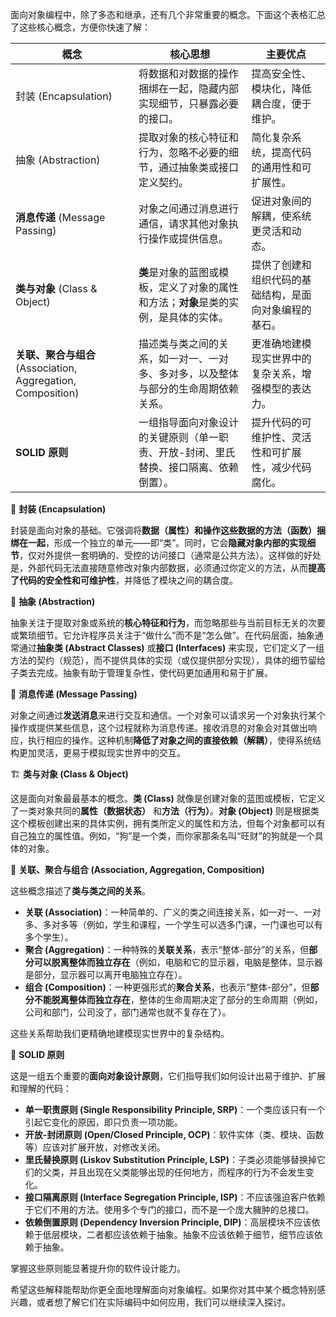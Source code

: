 面向对象编程中，除了多态和继承，还有几个非常重要的概念。下面这个表格汇总了这些核心概念，方便你快速了解：

| 概念                                                         | 核心思想                                                     | 主要优点                                               |
| ------------------------------------------------------------ | ------------------------------------------------------------ | ------------------------------------------------------ |
| 封装 (Encapsulation)                                         | 将数据和对数据的操作捆绑在一起，隐藏内部实现细节，只暴露必要的接口。 | 提高安全性、模块化，降低耦合度，便于维护。             |
| 抽象 (Abstraction)                                           | 提取对象的核心特征和行为，忽略不必要的细节，通过抽象类或接口定义契约。 | 简化复杂系统，提高代码的通用性和可扩展性。             |
| **消息传递** (Message Passing)                               | 对象之间通过消息进行通信，请求其他对象执行操作或提供信息。   | 促进对象间的解耦，使系统更灵活和动态。                 |
| **类与对象** (Class & Object)                                | **类**是对象的蓝图或模板，定义了对象的属性和方法；**对象**是类的实例，是具体的实体。 | 提供了创建和组织代码的基础结构，是面向对象编程的基石。 |
| **关联、聚合与组合** (Association, Aggregation, Composition) | 描述类与类之间的关系，如一对一、一对多、多对多，以及整体与部分的生命周期依赖关系。 | 更准确地建模现实世界中的复杂关系，增强模型的表达力。   |
| **SOLID 原则**                                               | 一组指导面向对象设计的关键原则（单一职责、开放-封闭、里氏替换、接口隔离、依赖倒置）。 | 提升代码的可维护性、灵活性和可扩展性，减少代码腐化。   |

🧱 **封装 (Encapsulation)**

封装是面向对象的基础。它强调将**数据（属性）和操作这些数据的方法（函数）捆绑在一起**，形成一个独立的单元——即“类”。同时，它会**隐藏对象内部的实现细节**，仅对外提供一套明确的、受控的访问接口（通常是公共方法）。这样做的好处是，外部代码无法直接随意修改对象内部数据，必须通过你定义的方法，从而**提高了代码的安全性和可维护性**，并降低了模块之间的耦合度。

🧠 **抽象 (Abstraction)**

抽象关注于提取对象或系统的**核心特征和行为**，而忽略那些与当前目标无关的次要或繁琐细节。它允许程序员关注于“做什么”而不是“怎么做”。在代码层面，抽象通常通过**抽象类 (Abstract Classes)** 或**接口 (Interfaces)** 来实现，它们定义了一组方法的契约（规范），而不提供具体的实现（或仅提供部分实现），具体的细节留给子类去完成。抽象有助于管理复杂性，使代码更加通用和易于扩展。

📨 **消息传递 (Message Passing)**

对象之间通过**发送消息**来进行交互和通信。一个对象可以请求另一个对象执行某个操作或提供某些信息，这个过程就称为消息传递。接收消息的对象会对其做出响应，执行相应的操作。这种机制**降低了对象之间的直接依赖（解耦）**，使得系统结构更加灵活，更易于模拟现实世界中的交互。

🏗️ **类与对象 (Class & Object)**

这是面向对象最最基本的概念。**类 (Class)** 就像是创建对象的蓝图或模板，它定义了一类对象共同的**属性（数据状态）** 和**方法（行为）**。**对象 (Object)** 则是根据类这个模板创建出来的具体实例，拥有类所定义的属性和方法，但每个对象都可以有自己独立的属性值。例如，“狗”是一个类，而你家那条名叫“旺财”的狗就是一个具体的对象。

🔗 **关联、聚合与组合 (Association, Aggregation, Composition)**

这些概念描述了**类与类之间的关系**。

- **关联 (Association)**：一种简单的、广义的类之间连接关系，如一对一、一对多、多对多等（例如，学生和课程，一个学生可以选多门课，一门课也可以有多个学生）。
- **聚合 (Aggregation)**：一种特殊的**关联关系**，表示“整体-部分”的关系，但**部分可以脱离整体而独立存在**（例如，电脑和它的显示器，电脑是整体，显示器是部分，显示器可以离开电脑独立存在）。
- **组合 (Composition)**：一种更强形式的**聚合关系**，也表示“整体-部分”，但**部分不能脱离整体而独立存在**，整体的生命周期决定了部分的生命周期（例如，公司和部门，公司没了，部门通常也就不复存在了）。

这些关系帮助我们更精确地建模现实世界中的复杂结构。

📐 **SOLID 原则**

这是一组五个重要的**面向对象设计原则**，它们指导我们如何设计出易于维护、扩展和理解的代码：

- **单一职责原则 (Single Responsibility Principle, SRP)**：一个类应该只有一个引起它变化的原因，即只负责一项功能。
- **开放-封闭原则 (Open/Closed Principle, OCP)**：软件实体（类、模块、函数等）应该对扩展开放，对修改关闭。
- **里氏替换原则 (Liskov Substitution Principle, LSP)**：子类必须能够替换掉它们的父类，并且出现在父类能够出现的任何地方，而程序的行为不会发生变化。
- **接口隔离原则 (Interface Segregation Principle, ISP)**：不应该强迫客户依赖于它们不用的方法。使用多个专门的接口，而不是一个庞大臃肿的总接口。
- **依赖倒置原则 (Dependency Inversion Principle, DIP)**：高层模块不应该依赖于低层模块，二者都应该依赖于抽象。抽象不应该依赖于细节，细节应该依赖于抽象。

掌握这些原则能显著提升你的软件设计能力。

希望这些解释能帮助你更全面地理解面向对象编程。如果你对其中某个概念特别感兴趣，或者想了解它们在实际编码中如何应用，我们可以继续深入探讨。